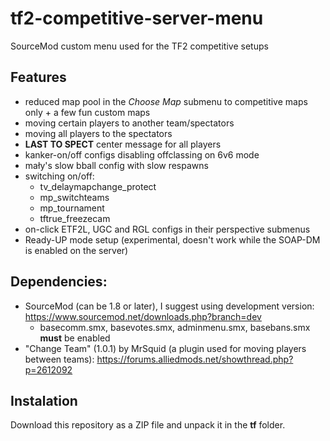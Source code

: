 # tf2-competitive-server-menu
SourceMod custom menu used for the TF2 competitive setups

## Features
- reduced map pool in the *Choose Map* submenu to competitive maps only + a few fun custom maps
- moving certain players to another team/spectators
- moving all players to the spectators
- **LAST TO SPECT** center message for all players
- kanker-on/off configs disabling offclassing on 6v6 mode
- mały's slow bball config with slow respawns
- switching on/off:
  - tv_delaymapchange_protect
  - mp_switchteams
  - mp_tournament
  - tftrue_freezecam
- on-click ETF2L, UGC and RGL configs in their perspective submenus
- Ready-UP mode setup (experimental, doesn't work while the SOAP-DM is enabled on the server)


## Dependencies:
- SourceMod (can be 1.8 or later), I suggest using development version: https://www.sourcemod.net/downloads.php?branch=dev
  - basecomm.smx, basevotes.smx, adminmenu.smx, basebans.smx **must** be enabled
- "Change Team" (1.0.1) by MrSquid (a plugin used for moving players between teams): https://forums.alliedmods.net/showthread.php?p=2612092

## Instalation
Download this repository as a ZIP file and unpack it in the **tf** folder.